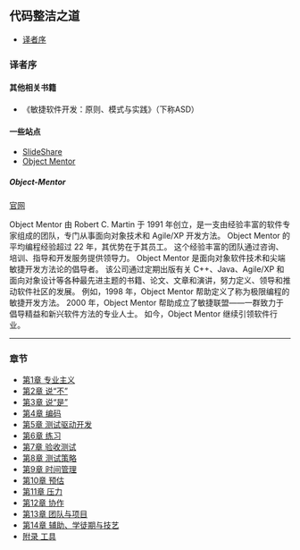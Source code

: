 ## 代码整洁之道


- [译者序](#译者序)


### 译者序

#### 其他相关书籍

- 《敏捷软件开发：原则、模式与实践》（下称ASD）

#### 一些站点

- [SlideShare](https://www.slideshare.net/)
- [Object Mentor](#Object-Mentor)


##### Object-Mentor

[官网](https://www.booked.net/objectmentor)

Object Mentor 由 Robert C. Martin 于 1991 年创立，是一支由经验丰富的软件专家组成的团队，专门从事面向对象技术和 Agile/XP 开发方法。 Object Mentor 的平均编程经验超过 22 年，其优势在于其员工。 这个经验丰富的团队通过咨询、培训、指导和开发服务提供领导力。
Object Mentor 是面向对象软件技术和尖端敏捷开发方法论的倡导者。 该公司通过定期出版有关 C++、Java、Agile/XP 和面向对象设计等各种最先进主题的书籍、论文、文章和演讲，努力定义、领导和推动软件社区的发展。
例如，1998 年，Object Mentor 帮助定义了称为极限编程的敏捷开发方法。 2000 年，Object Mentor 帮助成立了敏捷联盟——一群致力于倡导精益和新兴软件方法的专业人士。 如今，Object Mentor 继续引领软件行业。

---

### 章节

- [第1章 专业主义](./c_1_professionalism.md)
- [第2章 说“不”](./c_2_say-no.md)
- [第3章 说“是”]()
- [第4章 编码]()
- [第5章 测试驱动开发]()
- [第6章 练习]()
- [第7章 验收测试]()
- [第8章 测试策略]()
- [第9章 时间管理]()
- [第10章 预估]()
- [第11章 压力]()
- [第12章 协作]()
- [第13章 团队与项目]()
- [第14章 辅助、学徒期与技艺]()
- [附录 工具]()